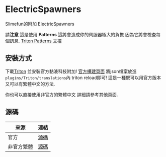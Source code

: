 # ElectricSpawners

Slimefun的附加 ElectricSpawners

請**注意** 
這是使用 **Patterns** 這將會造成你的伺服器極大的負擔
因為它將會檢查每個訊息. [Triton Patterns 文檔](https://triton.rexcantor64.com/concepts/patterns.html#using-the-feature)

## 安裝方式

下載[Triton](https://www.spigotmc.org/resources/triton-translate-your-server.30331/)
並安裝官方黏液科技附加! [官方構建頁面](https://thebusybiscuit.github.io/builds/)
將json檔案放進```plugins/Triton/translations```內 triton reload即可!
這是一種既可以用官方版本又可以有繁體中文的方法.

你也可以直接使用非官方的繁體中文 詳細請參考其他頁面.

## 源碼

| 來源 | 連結 |
| ---- | ---- |
| 官方 | [源碼](https://github.com/TheBusyBiscuit/ElectricSpawners) |
| 非官方繁體 | [源碼](https://github.com/xMikux/ElectricSpawners) |
